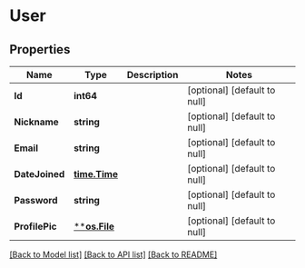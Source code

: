 # User

## Properties
Name | Type | Description | Notes
------------ | ------------- | ------------- | -------------
**Id** | **int64** |  | [optional] [default to null]
**Nickname** | **string** |  | [optional] [default to null]
**Email** | **string** |  | [optional] [default to null]
**DateJoined** | [**time.Time**](time.Time.md) |  | [optional] [default to null]
**Password** | **string** |  | [optional] [default to null]
**ProfilePic** | [****os.File**](*os.File.md) |  | [optional] [default to null]

[[Back to Model list]](../README.md#documentation-for-models) [[Back to API list]](../README.md#documentation-for-api-endpoints) [[Back to README]](../README.md)

